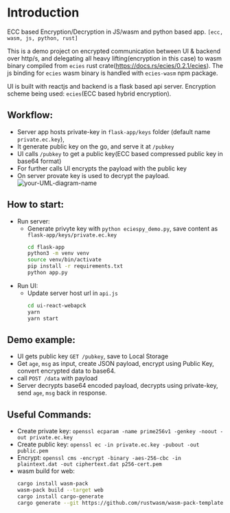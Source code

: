 # Introduction
ECC based Encryption/Decryption in JS/wasm and python based app.
`[ecc, wasm, js, python, rust]`

This is a demo project on encrypted communication between UI & backend over http/s, and delegating all heavy lifting(encryption in this case) to wasm binary compiled from `ecies` rust crate(https://docs.rs/ecies/0.2.1/ecies). The js binding for `ecies` wasm binary is handled with `ecies-wasm` npm package.

UI is built with reactjs and backend is a flask based api server. Encryption scheme being used: `ecies`(ECC based hybrid encryption).

## Workflow:
- Server app hosts private-key in `flask-app/keys` folder (default name `private.ec.key`), 
- It generate public key on the go, and serve it at `/pubkey`
- UI calls `/pubkey` to get a public key(ECC based compressed public key in base64 format)
- For further calls UI encrypts the payload with the public key
- On server provate key is used to decrypt the payload.
![your-UML-diagram-name](http://www.plantuml.com/plantuml/proxy?cache=no&src=https://github.com/pritamprasd/poc-encrypt-flask-reactjs/blob/two_way_encryption/comm.iuml)

## How to start:
- Run server:
  - Generate privyte key with `python eciespy_demo.py`, save content as `flask-app/keys/private.ec.key`
    ```sh
    cd flask-app
    python3 -m venv venv
    source venv/bin/activate
    pip install -r requirements.txt
    python app.py
    ```
- Run UI:
  - Update server host url in `api.js`
    ```sh
    cd ui-react-webapck
    yarn
    yarn start
    ```

## Demo example:
- UI gets public key `GET /pubkey`, save to Local Storage
- Get `age`, `msg` as input, create JSON payload, encrypt using Public Key, convert encrypted data to base64.
- call `POST /data` with payload
- Server decrypts base64 encoded payload, decrypts using private-key, send `age`, `msg` back in response.


## Useful Commands:
- Create private key: `openssl ecparam -name prime256v1 -genkey -noout -out private.ec.key`
- Create public key: `openssl ec -in private.ec.key -pubout -out public.pem`
- Encrypt: `openssl cms -encrypt -binary -aes-256-cbc -in plaintext.dat -out ciphertext.dat p256-cert.pem`
- wasm build for web:
    ```sh
    cargo install wasm-pack
    wasm-pack build --target web
    cargo install cargo-generate
    cargo generate --git https://github.com/rustwasm/wasm-pack-template.git --name mycrypto
    ```
